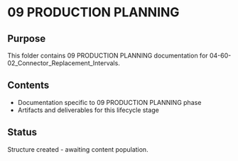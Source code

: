 # 09 PRODUCTION PLANNING

## Purpose
This folder contains 09 PRODUCTION PLANNING documentation for 04-60-02_Connector_Replacement_Intervals.

## Contents
- Documentation specific to 09 PRODUCTION PLANNING phase
- Artifacts and deliverables for this lifecycle stage

## Status
Structure created - awaiting content population.
